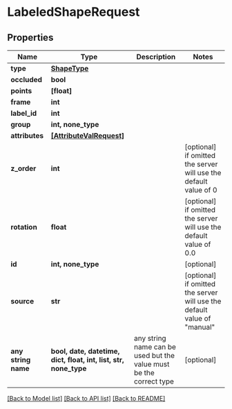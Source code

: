 # LabeledShapeRequest


## Properties
Name | Type | Description | Notes
------------ | ------------- | ------------- | -------------
**type** | [**ShapeType**](ShapeType.md) |  | 
**occluded** | **bool** |  | 
**points** | **[float]** |  | 
**frame** | **int** |  | 
**label_id** | **int** |  | 
**group** | **int, none_type** |  | 
**attributes** | [**[AttributeValRequest]**](AttributeValRequest.md) |  | 
**z_order** | **int** |  | [optional]  if omitted the server will use the default value of 0
**rotation** | **float** |  | [optional]  if omitted the server will use the default value of 0.0
**id** | **int, none_type** |  | [optional] 
**source** | **str** |  | [optional]  if omitted the server will use the default value of "manual"
**any string name** | **bool, date, datetime, dict, float, int, list, str, none_type** | any string name can be used but the value must be the correct type | [optional]

[[Back to Model list]](../README.md#documentation-for-models) [[Back to API list]](../README.md#documentation-for-api-endpoints) [[Back to README]](../README.md)


